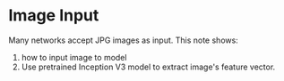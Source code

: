 # Image Input
Many networks accept JPG images as input. This note shows:
1. how to input image to model
1. Use pretrained Inception V3 model to extract image's feature vector.
